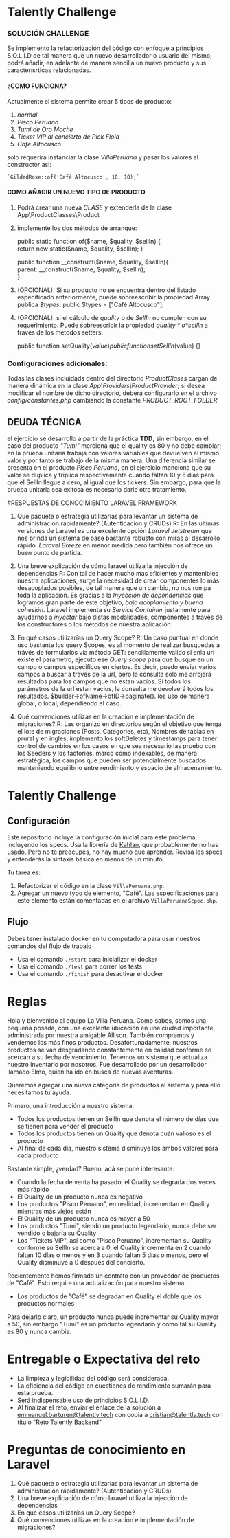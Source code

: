# Talently Challenge

### SOLUCIÓN CHALLENGE

Se implemento la refactorización del código con enfoque a principios S.O.L.I.D de tal manera que un nuevo desarrollador o usuario del mismo, podrá añadir, en adelante de manera sencilla un nuevo producto y sus caracterísrticas relacionadas.

#### ¿COMO FUNCIONA?

Actualmente el sistema permite crear 5 tipos de producto:
1. *normal*
2. *Pisco Peruano*
3. *Tumi de Oro Moche*
4. *Ticket VIP al concierto de Pick Floid*
5. *Café Altocusco*

solo requerirá instanciar la clase *VillaPeruana* y pasar los valores al constructor asi:

    `GildedRose::of('Café Altocusco', 10, 10);`

#### COMO AÑADIR UN NUEVO TIPO DE PRODUCTO

1. Podrá crear una nueva *CLASE* y extenderla de la clase App\ProductClasses\Product
2. implemente los dos métodos de arranque:

    public static function of($name, $quality, $sellIn) {            
        return new static($name, $quality, $sellIn);
    }

    public function __construct($name, $quality, $sellIn){            
        parent::__construct($name, $quality, $sellIn);                  
    }

3. (OPCIONAL): Si su producto no se encuentra dentro del listado especificado anteriormente, puede sobreescribir la propiedad Array publica *$types*:
    public $types = ["Café Altocusco"];

4. (OPCIONAL): si el cálculo de *quality* o de *SellIn* no cumplen con su requerimiento. Puede sobreescribir la propiedad *$quality* o *$sellIn* a través de los metodos setters: 

    public function setQuality($value) {}
    public function setSellIn($value) {}


### Configuraciones adicionales:
Todas las clases incluidads dentro del directorio *ProductClases* cargan de manera dinámica en la clase *App\Providers\ProductProvider*;
si desea modificar el nombre de dicho directorio, deberá configurarlo en el archivo *config/constantes.php* cambiando la constante *PRODUCT_ROOT_FOLDER*

## DEUDA TÉCNICA
el ejercicio se desarrollo a partir de la práctica **TDD**, sin embargo, en el caso del producto *"Tumi"* merciona que el quality es 80 y no debe cambiar; en la prueba unitaria trabaja con valores variables que devuelven el mismo valor y por tanto se trabajo de la misma manera. Una diferencia similar se presenta en el producto *Pisco Peruano*, en el ejercicio menciona que su valor se duplica y triplica respectivamente cuando faltan 10 y 5 días para que el SellIn llegue a cero, al igual que los tickers. Sin embargo, para que la prueba unitaria sea exitosa es necesario darle otro tratamiento.


#RESPUESTAS DE CONOCIMIENTO LARAVEL FRAMEWORK

1. Qué paquete o estrategia utilizarías para levantar un sistema de administración rápidamente? (Autenticación y CRUDs)
R\: En las ultimas versiones de Laravel es una excelente opción *Laravel Jetstream* que nos brinda un sistema de base bastante robusto con miras al desarrollo rápido. *Laravel Breeze* en menor medida pero también nos ofrece un buen punto de partida.

2. Una breve explicación de cómo laravel utiliza la injección de dependencias
R\: Con tal de hacer mucho mas eficientes y mantenibles nuestra aplicaciones, surge la necesidad de crear componentes lo más desacoplados posibles, de tal manera que un cambio, no nos rompa toda la aplicación. Es gracias a la *Inyección de dependencias* que logramos gran parte de este objetivo, *bajo acoplamiento y buena cohesión*. Laravel implementa su *Service Container* justamente para  ayudarnos a *inyectar* bajo distas modalidades, componentes a través de los constructores o los métodos de nuestra aplicación.

3. En qué casos utilizarías un Query Scope?
R\: Un caso puntual en donde uso bastante los query Scopes, es al momento de realizar busquedas a trávés de formularios vía método GET: sencillamente valido si enla url existe el parametro, ejecuto ese *Query scope* para que busque en un campo o campos especificos en ciertos. Es decir, puedo enviar varios campos a buscar a través de la url, pero la consulta solo me arrojará resultados para los campos que no estan vacíos. Si todos los parámetros de la url estan vacios, la consulta me devolverá todos los resultados. $builder->ofName->ofID->paginate(). los uso de manera global, o local, dependiendo el caso.

4. Qué convenciones utilizas en la creación e implementación de migraciones?
R\: Las organizo en directorios según el objetivo que tenga el lote de migraciones (Posts, Categories, etc), Nombres de tablas en prural y en ingles, implemento los softDeletes y timestamps para tener control de cambios en los casos en que sea necesario
las pruebo con los Seeders y los factories. marco como indexables, de manera estratégica, los campos que pueden ser potencialmente buscados manteniendo equilibrio entre rendimiento y espacio de almacenamiento.


# Talently Challenge

## Configuración

Este repositorio incluye la configuración inicial para este problema, incluyendo los specs. Usa la librería de [Kahlan](http://kahlan.readthedocs.org/en/latest/), que probablemente no has usado. Pero no te preocupes, no hay mucho que aprender. Revisa los specs y entenderás la sintaxis básica en menos de un minuto.

Tu tarea es:

1. Refactorizar el código en la clase `VillaPeruana.php`.
2. Agregar un nuevo typo de elemento, "Café". Las especificaciones para este elemento están comentadas en el archivo `VillaPeruanaScpec.php`.

## Flujo

Debes tener instalado docker en tu computadora para usar nuestros comandos del flujo de trabajo

- Usa el comando `./start` para inicializar el docker
- Usa el comando `./test` para correr los tests
- Usa el comando `./finish` para desactivar el docker

# Reglas

Hola y bienvenido al equipo La Villa Peruana. Como sabes, somos una pequeña posada, con una excelente ubicación en una ciudad importante, administrada por nuestra amigable Allison. También compramos y vendemos los más finos productos. Desafortunadamente, nuestros productos se van desgradando constantemente en calidad conforme se acercan a su fecha de vencimiento. Tenemos un sistema que actualiza nuestro inventario por nosotros. Fue desarrollado por un desarrollador llamado Elmo, quien ha ido en busca de nuevas aventuras.

Queremos agregar una nueva categoría de productos al sistema y para ello necesitamos tu ayuda.

Primero, una introducción a nuestro sistema:

- Todos los productos tienen un SellIn que denota el número de días que se tienen para vender el producto
- Todos los productos tienen un Quality que denota cuán valioso es el producto
- Al final de cada día, nuestro sistema disminuye los ambos valores para cada producto

Bastante simple, ¿verdad? Bueno, acá se pone interesante:

- Cuando la fecha de venta ha pasado, el Quality se degrada dos veces más rápido
- El Quality de un producto nunca es negativo
- Los productos "Pisco Peruano", en realidad, incrementan en Quality mientras más viejos están
- El Quality de un producto nunca es mayor a 50
- Los productos "Tumi", siendo un producto legendario, nunca debe ser vendido o bajaría su Quality
- Los "Tickets VIP", así como "Pisco Peruano", incrementan su Quality conforme su SellIn se acerca a 0, el Quality incrementa en 2 cuando faltan 10 días o menos y en 3 cuando faltan 5 días o menos, pero el Quality disminuye a 0 después del concierto.

Recientemente hemos firmado un contrato con un proveedor de productos de "Café". Esto require una actualización para nuestro sistema:

- Los productos de "Café" se degradan en Quality el doble que los productos normales

Para dejarlo claro, un producto nunca puede incrementar su Quality mayor a 50, sin embargo "Tumi" es un producto legendario y como tal su Quality es 80 y nunca cambia.

# Entregable o Expectativa del reto

- La limpieza y legibilidad del código será considerada.
- La eficiencia del código en cuestiones de rendimiento sumarán para esta prueba.
- Será indispensable uso de principios S.O.L.I.D.
- Al finalizar el reto, enviar el enlace de la solución a emmanuel.barturen@talently.tech con copia a cristian@talently.tech con título "Reto Talently Backend"

# Preguntas de conocimiento en Laravel

1. Qué paquete o estrategia utilizarías para levantar un sistema de administración rápidamente? (Autenticación y CRUDs)
2. Una breve explicación de cómo laravel utiliza la injección de dependencias
3. En qué casos utilizarías un Query Scope?
4. Qué convenciones utilizas en la creación e implementación de migraciones?
